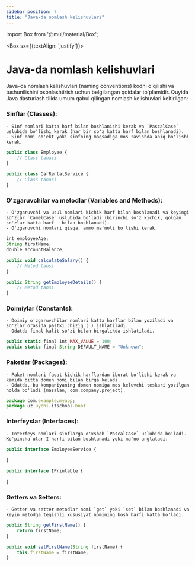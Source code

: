 ```yaml
--- 
sidebar_position: 7
title: "Java-da nomlash kelishuvlari" 
--- 
```

 
import Box from '@mui/material/Box'; 
 
<Box sx={{textAlign: 'justify'}}> 
 
# Java-da nomlash kelishuvlari

Java-da nomlash kelishuvlari (naming conventions) kodni o'qilishi va tushunilishini osonlashtirish uchun belgilangan qoidalar to'plamidir. Quyida Java dasturlash tilida umum qabul qilingan nomlash kelishuvlari keltirilgan:

### Sinflar (Classes):
    - Sinf nomlari katta harf bilan boshlanishi kerak va `PascalCase` uslubida bo'lishi kerak (har bir so'z katta harf bilan boshlanadi).
    - Sinf nomi ob'ekt yoki sinfning maqsadiga mos ravishda aniq bo'lishi kerak.

```javascript
public class Employee {
    // Class tanasi
}

public class CarRentalService {
    // Class tanasi
}
```

### O'zgaruvchilar va metodlar (Variables and Methods):

    - O'zgaruvchi va usul nomlari kichik harf bilan boshlanadi va keyingi so'zlar `CamelCase` uslubida bo'ladi (birinchi so'z kichik, qolgan so'zlar katta harf   bilan boshlanadi).
    - O'zgaruvchi nomlari qisqa, ammo ma'noli bo'lishi kerak.

```javascript
int employeeAge;
String firstName;
double accountBalance;

public void calculateSalary() {
    // Metod tansi
}

public String getEmployeeDetails() {
    // Metod tansi
}
```

### Doimiylar (Constants):

    - Doimiy o'zgaruvchilar nomlari katta harflar bilan yoziladi va so'zlar orasida pastki chiziq (_) ishlatiladi.
    - Odatda final kalit so'zi bilan birgalikda ishlatiladi.


```javascript
public static final int MAX_VALUE = 100;
public static final String DEFAULT_NAME = "Unknown";
```

### Paketlar (Packages):

    - Paket nomlari faqat kichik harflardan iborat bo'lishi kerak va kamida bitta domen nomi bilan birga keladi.
    - Odatda, bu kompaniyaning domen nomiga mos keluvchi teskari yozilgan holda bo'ladi (masalan, com.company.project).

```javascript
package com.example.myapp;
package uz.uychi-itschool.boot
```

### Interfeyslar (Interfaces):

    - Interfeys nomlari sinflarga o'xshab `PascalCase` uslubida bo'ladi. Ko'pincha ular I harfi bilan boshlanadi yoki ma'no anglatadi.

```javascript
public interface EmployeeService {
    
}

public interface IPrintable {
    
}
```

### Getters va Setters:

    - Getter va setter metodlar nomi `get` yoki `set` bilan boshlanadi va keyin metodga tegishli xususiyat nomining bosh harfi katta bo'ladi.

```javascript   
public String getFirstName() {
    return firstName;
}

public void setFirstName(String firstName) {
    this.firstName = firstName;
}
```
</Box>